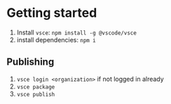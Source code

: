 # Getting started

1. Install `vsce`: `npm install -g @vscode/vsce`
2. install dependencies: `npm i`

## Publishing

1. `vsce login <organization>` if not logged in already
2. `vsce package`
3. `vsce publish`
